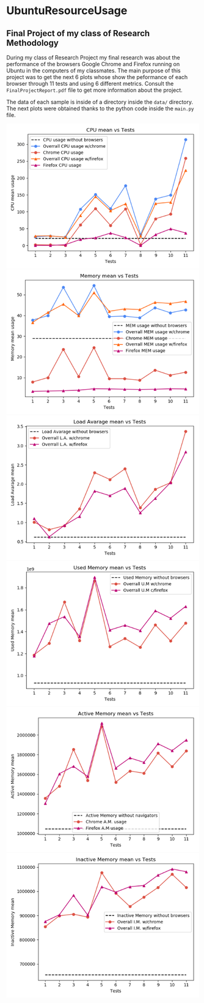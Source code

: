 # UbuntuResourceUsage

## Final Project of my class of Research Methodology

During my class of Research Project my final research was about the performance of the browsers Google Chrome and Firefox running on Ubuntu in the computers of my classmates. The main purpose of this project was to get the next 6 plots whose show the peformance of each browser through 11 tests and using 6 different metrics. Consult the `FinalProjectReport.pdf` file to get more information about the project.

The data of each sample is inside of a directory inside the `data/` directory. The next plots were obtained thanks to the python code inside the `main.py` file.


![Alt text](plots/plot1.png?raw=true )
![Alt text](plots/plot2.png?raw=true )
![Alt text](plots/plot3.png?raw=true )
![Alt text](plots/plot4.png?raw=true )
![Alt text](plots/plot5.png?raw=true )
![Alt text](plots/plot6.png?raw=true )
